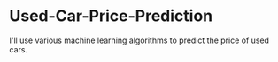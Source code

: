 # Used-Car-Price-Prediction
I'll use various machine learning algorithms to predict the price of used cars.
